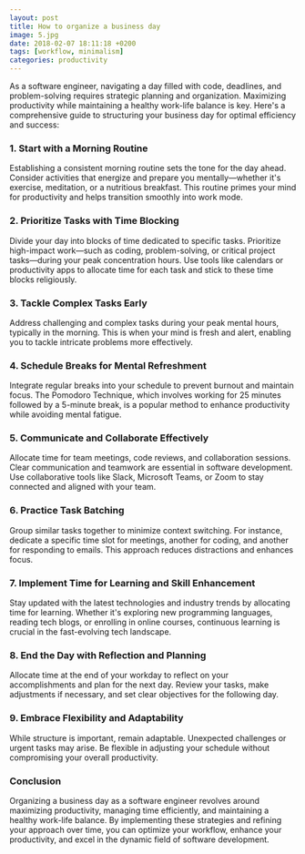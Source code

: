 ```yaml
---
layout: post
title: How to organize a business day
image: 5.jpg
date: 2018-02-07 18:11:18 +0200
tags: [workflow, minimalism]
categories: productivity
---
```

As a software engineer, navigating a day filled with code, deadlines, and problem-solving requires strategic planning and organization. Maximizing productivity while maintaining a healthy work-life balance is key. Here's a comprehensive guide to structuring your business day for optimal efficiency and success:

### 1. Start with a Morning Routine
Establishing a consistent morning routine sets the tone for the day ahead. Consider activities that energize and prepare you mentally—whether it's exercise, meditation, or a nutritious breakfast. This routine primes your mind for productivity and helps transition smoothly into work mode.

### 2. Prioritize Tasks with Time Blocking
Divide your day into blocks of time dedicated to specific tasks. Prioritize high-impact work—such as coding, problem-solving, or critical project tasks—during your peak concentration hours. Use tools like calendars or productivity apps to allocate time for each task and stick to these time blocks religiously.

### 3. Tackle Complex Tasks Early
Address challenging and complex tasks during your peak mental hours, typically in the morning. This is when your mind is fresh and alert, enabling you to tackle intricate problems more effectively.

### 4. Schedule Breaks for Mental Refreshment
Integrate regular breaks into your schedule to prevent burnout and maintain focus. The Pomodoro Technique, which involves working for 25 minutes followed by a 5-minute break, is a popular method to enhance productivity while avoiding mental fatigue.

### 5. Communicate and Collaborate Effectively
Allocate time for team meetings, code reviews, and collaboration sessions. Clear communication and teamwork are essential in software development. Use collaborative tools like Slack, Microsoft Teams, or Zoom to stay connected and aligned with your team.

### 6. Practice Task Batching
Group similar tasks together to minimize context switching. For instance, dedicate a specific time slot for meetings, another for coding, and another for responding to emails. This approach reduces distractions and enhances focus.

### 7. Implement Time for Learning and Skill Enhancement
Stay updated with the latest technologies and industry trends by allocating time for learning. Whether it's exploring new programming languages, reading tech blogs, or enrolling in online courses, continuous learning is crucial in the fast-evolving tech landscape.

### 8. End the Day with Reflection and Planning
Allocate time at the end of your workday to reflect on your accomplishments and plan for the next day. Review your tasks, make adjustments if necessary, and set clear objectives for the following day.

### 9. Embrace Flexibility and Adaptability
While structure is important, remain adaptable. Unexpected challenges or urgent tasks may arise. Be flexible in adjusting your schedule without compromising your overall productivity.

### Conclusion
Organizing a business day as a software engineer revolves around maximizing productivity, managing time efficiently, and maintaining a healthy work-life balance. By implementing these strategies and refining your approach over time, you can optimize your workflow, enhance your productivity, and excel in the dynamic field of software development.
